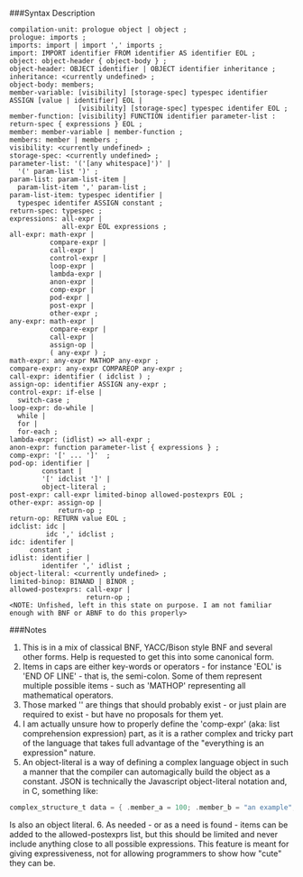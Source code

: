 ###Syntax Description
```
compilation-unit: prologue object | object ;
prologue: imports ;
imports: import | import ',' imports ;
import: IMPORT identifier FROM identifier AS identifier EOL ;
object: object-header { object-body } ;
object-header: OBJECT identifier | OBJECT identifier inheritance ;
inheritance: <currently undefined> ;
object-body: members;
member-variable: [visibility] [storage-spec] typespec identifier ASSIGN [value | identifier] EOL |
                 [visibility] [storage-spec] typespec identifer EOL ;
member-function: [visibility] FUNCTION identifier parameter-list : return-spec { expressions } EOL ;
member: member-variable | member-function ;
members: member | members ;
visibility: <currently undefined> ;
storage-spec: <currently undefined> ;
parameter-list: '('[any whitespace]')' |
  '(' param-list ')' ;
param-list: param-list-item |
  param-list-item ',' param-list ;
param-list-item: typespec identifier |
  typespec identifer ASSIGN constant ;
return-spec: typespec ;
expressions: all-expr |
             all-expr EOL expressions ;
all-expr: math-expr |
          compare-expr |
          call-expr |
          control-expr |
		  loop-expr |
		  lambda-expr |
		  anon-expr |
		  comp-expr |
		  pod-expr |
		  post-expr |
		  other-expr ;
any-expr: math-expr |
          compare-expr |
		  call-expr |
		  assign-op |
		  ( any-expr ) ;
math-expr: any-expr MATHOP any-expr ;
compare-expr: any-expr COMPAREOP any-expr ;
call-expr: identifier ( idclist ) ;
assign-op: identifier ASSIGN any-expr ;
control-expr: if-else |
  switch-case ;
loop-expr: do-while |
  while |
  for |
  for-each ;
lambda-expr: (idlist) => all-expr ;
anon-expr: function parameter-list { expressions } ;
comp-expr: '[' ... ']'  ;
pod-op: identifier |
        constant |
		'[' idclist ']' |
		object-literal ;
post-expr: call-expr limited-binop allowed-postexprs EOL ;
other-expr: assign-op |
            return-op ;
return-op: RETURN value EOL ;
idclist: idc |
         idc ',' idclist ;
idc: identifer |
     constant ;
idlist: identifier |
        identifer ',' idlist ;
object-literal: <currently undefined> ;
limited-binop: BINAND | BINOR ;
allowed-postexprs: call-expr |
                   return-op ;
<NOTE: Unfished, left in this state on purpose. I am not familiar enough with BNF or ABNF to do this properly>
```

###Notes
1. This is in a mix of classical BNF, YACC/Bison style BNF and several other forms. Help is requested to get this into some canonical form.
2. Items in caps are either key-words or operators - for instance 'EOL' is 'END OF LINE' - that is, the semi-colon. Some of them represent multiple possible items - such as 'MATHOP' representing all mathematical operators.
3. Those marked '<currently undefined>' are things that should probably exist - or just plain are required to exist - but have no proposals for them yet.
4. I am actually unsure how to properly define the 'comp-expr' (aka: list comprehension expression) part, as it is a rather complex and tricky part of the language that takes full advantage of the "everything is an expression" nature.
5. An object-literal is a way of defining a complex language object in such a manner that the compiler can automagically build the object as a constant. JSON is technically the Javascript object-literal notation and, in C, something like:
```C
complex_structure_t data = { .member_a = 100; .member_b = "an example"; };
```
Is also an object literal.
6. As needed - or as a need is found - items can be added to the allowed-postexprs list, but this should be limited and never include anything close to all possible expressions. This feature is meant for giving expressiveness, not for allowing programmers to show how "cute" they can be.
